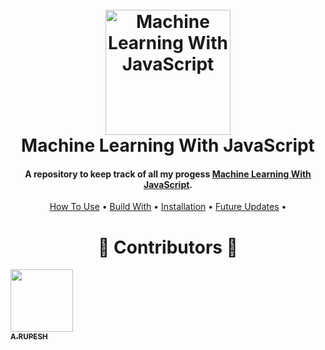<h1 align="center">
  <br>
  <img src="https://library.kissclipart.com/20180925/yoe/kissclipart-javascript-clipart-javascript-library-jquery-0fb817622aa27de4.png" alt="Machine Learning With JavaScript" width="200"></a>
  <br>
 Machine Learning With JavaScript
  <br>
</h1>

<h4 align="center">A repository to keep track of all my progess <a href="#" target="_blank">Machine Learning With JavaScript</a>.</h4>
 <p align="center">
  <a href="#how-to-use">How To Use</a> •
  <a href="#build-with">Build With</a> •
  <a href="#installation">Installation</a> • 
  <a href="#future-updates">Future Updates</a> • 
</p>






<h1 align="center"> ️💚️ Contributors 💚 </h1>

<!-- ALL-CONTRIBUTORS-LIST:START - Do not remove or modify this section -->
<!-- prettier-ignore -->
[<img src="https://avatars1.githubusercontent.com/u/30566706?s=460&u=fa66403c14af5eafd23a330aee2b3864ed35c9c9&v=4" width="100px;"/><br /><sub><b>A.RUPESH</b></sub>](https://github.com/rupesh1310)<br />
